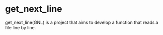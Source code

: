 # get_next_line
get_next_line(GNL) is a project that aims to develop a function that reads a file line by line.
